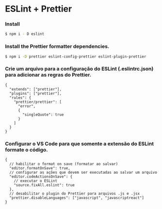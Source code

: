 # ESLint + Prettier 

### Install
```bash
$ npm i - D eslint
```
### Install the Prettier formatter dependencies.
```bash
$ npm i -D prettier eslint-config-prettier eslint-plugin-prettier
```
### Crie um arquivo para a configuração do ESLint (.eslintrc.json) para adicionar as regras do Prettier.
```
{
  "extends": ["prettier"],
  "plugins": ["prettier"],
  "rules": {
    "prettier/prettier": [
      "error",
      {
        "singleQuote": true
      }
    ]
  }
}
```
### Configurar o VS Code para que  somente a extensão do ESLint formate o código.
```
{
  // habilitar o format on save (formatar ao salvar)
  "editor.formatOnSave": true,
  // configurar as ações que devem ser executadas ao salvar um arquivo
  "editor.codeActionsOnSave": {
    // executar o ESLint
    "source.fixAll.eslint": true
  },
  // desabilitar o plugin do Prettier para arquivos .js e .jsx
  "prettier.disableLanguages": ["javascript", "javascriptreact"]
}
```